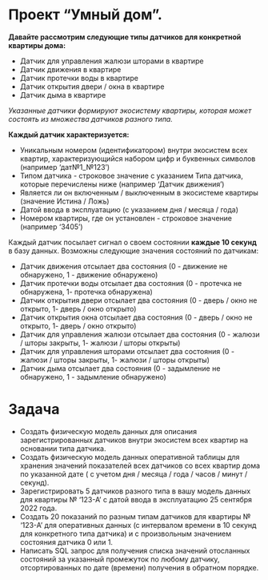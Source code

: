 # Проект “Умный дом”.

**Давайте рассмотрим следующие типы датчиков для конкретной квартиры дома:**

- Датчик для управления жалюзи шторами в квартире
- Датчик движения в квартире
- Датчик протечки воды в квартире
- Датчик открытия двери / окна в квартире
- Датчик дыма в квартире

*Указанные датчики формируют экосистему квартиры, которая может состоять из множества датчиков разного типа.*

**Каждый датчик характеризуется:**

- Уникальным номером (идентификатором) внутри экосистем всех квартир, характеризующийся набором цифр и буквенных символов (например ‘дат№1_№123’)
- Типом датчика - строковое значение с указанием Типа датчика, которые перечислены ниже (например ‘Датчик движения’)
- Является ли он включенным / выключенным в экосистеме квартиры (значение Истина / Ложь)
- Датой ввода в эксплуатацию (с указанием дня / месяца / года)
- Номером квартиры, где он установлен - строковое значение (например ‘3405’)

Каждый датчик посылает сигнал о своем состоянии **каждые 10 секунд** в базу данных. Возможны следующие значения состояний по датчикам:

- Датчик движения отсылает два состояния (0 - движение не обнаружено, 1 - движение обнаружено)
- Датчик протечки воды отсылает два состояния (0 - протечка не обнаружена, 1- протечка обнаружена)
- Датчик открытия двери отсылает два состояния (0 - дверь / окно не открыто, 1- дверь / окно открыто)
- Датчик открытия окна отсылает два состояния (0 - дверь / окно не открыто, 1- дверь / окно открыто)
- Датчик для управления жалюзи отсылает два состояния (0 - жалюзи / шторы закрыты, 1- жалюзи / шторы открыты)
- Датчик для управления шторами отсылает два состояния (0 - жалюзи / шторы закрыты, 1- жалюзи / шторы открыты)
- Датчик дыма отсылает два состояния (0 - задымление не обнаружено, 1 - задымление обнаружено)

# Задача
- Создать физическую модель данных для описания зарегистрированных датчиков внутри экосистем всех квартир на основании типа датчика.
- Создать физическую модель данных оперативной таблицы для хранения значений показателей всех датчиков со всех квартир дома по указанной дате ( с учетом дня / месяца / года / часов / минут / секунд).
- Зарегистрировать 5 датчиков разного типа в вашу модель данных для квартиры № ‘123-А’ с датой ввода в эксплуатацию 25 сентября 2022 года.
- Создать 20 показаний по разным типам датчиков для квартиры № ‘123-А’ для оперативных данных (с интервалом времени в 10 секунд для конкретного типа датчика) и с произвольным значением состояния датчика 0 или 1.
- Написать SQL запрос для получения списка значений отосланных состояний за указанный промежуток по любому датчику, отсортированных по дате (времени) получения в обратном порядке.

